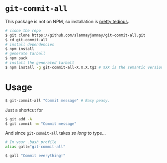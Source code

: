 # `git-commit-all`

This package is not on NPM, so installation is [pretty tedious](https://github.com/npm/npm/issues/3055).
```sh
# clone the repo
$ git clone https://github.com/slammayjammay/git-commit-all.git
$ cd git-commit-all
# install dependencies
$ npm install
# generate tarball
$ npm pack
# install the generated tarball
$ npm install -g git-commit-all-X.X.X.tgz # XXX is the semantic version
```

# Usage
```sh
$ git-commit-all "Commit message" # Easy peasy.
```

Just a shortcut for
```sh
$ git add -A
$ git commit -m "Commit message"
```

And since `git-commit-all` takes _so long_ to type...
```sh
# In your .bash_profile
alias gall="git-commit-all"
```

```sh
$ gall "Commit everything!"
```
